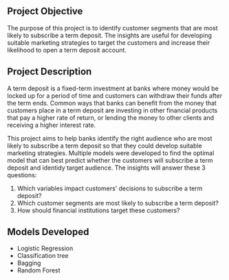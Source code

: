 ## Project Objective
The purpose of this project is to identify customer segments that are most likely to subscribe a term deposit. The insights are useful for developing suitable marketing strategies to target the customers and increase their likelihood to open a term deposit account.


## Project Description
A term deposit is a fixed-term investment at banks where money would be locked up for a period of time and customers can withdraw their funds after the term ends. Common ways that banks can benefit from the money that customers place in a term deposit are investing in other financial products that pay a higher rate of return, or lending the money to other clients and receiving a higher interest rate. 

This project aims to help banks identify the right audience who are most likely to subscribe a term deposit so that they could develop suitable marketing strategies. Multiple models were developed to find the optimal model that can best predict whether the customers will subscribe a term deposit and identidy target audience. The insights will answer these 3 questions:
  1. Which variables impact customers’ decisions to subscribe a term deposit? 
  2. Which customer segments are most likely to subscribe a term deposit? 
  3. How should financial institutions target these customers?
  
  

## Models Developed
* Logistic Regression
* Classification tree
* Bagging
* Random Forest
